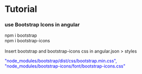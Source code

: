 # Tutorial

<h3>use Bootstrap Icons in angular</h3>
    
npm i bootstrap<br/>
npm i bootstrap-icons<br/><br/>
Insert bootstrap and bootstrap-icons css in angular.json > styles

<div style="color:blue">
    <div>"node_modules/bootstrap/dist/css/bootstrap.min.css",</div>
    <div>"node_modules/bootstrap-icons/font/bootstrap-icons.css"</div>
</div>
